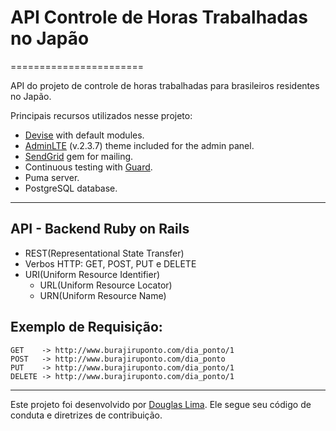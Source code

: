 # API Controle de Horas Trabalhadas no Japão
=======================

API do projeto de controle de horas trabalhadas para brasileiros residentes no Japão.

Principais recursos utilizados nesse projeto:

- [Devise](https://github.com/plataformatec/devise) with default modules.
- [AdminLTE](https://almsaeedstudio.com/) (v.2.3.7) theme included for the admin panel.
- [SendGrid](https://github.com/stephenb/sendgrid) gem for mailing.
- Continuous testing with [Guard](https://github.com/guard/guard).
- Puma server.
- PostgreSQL database.

----------------------------
API - Backend Ruby on Rails
-------------

- REST(Representational State Transfer)
- Verbos HTTP: GET, POST, PUT e DELETE
- URI(Uniform Resource Identifier)
	* URL(Uniform Resource Locator)
	* URN(Uniform Resource Name)
	
Exemplo de Requisição:
-------------
	GET    -> http://www.burajiruponto.com/dia_ponto/1
	POST   -> http://www.burajiruponto.com/dia_ponto
    PUT    -> http://www.burajiruponto.com/dia_ponto/1
    DELETE -> http://www.burajiruponto.com/dia_ponto/1

----------------------------
Este projeto foi desenvolvido por [Douglas Lima](https://github.com/douglasproglima). Ele segue seu código de conduta e diretrizes de contribuição.
